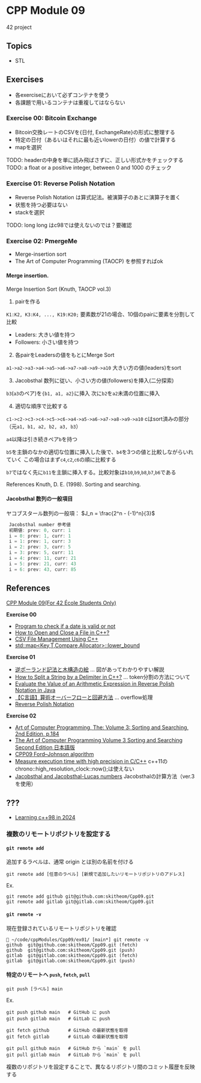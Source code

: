 # CPP Module 09
42 project

## Topics
- STL

## Exercises
- 各exerciseにおいて必ずコンテナを使う
- 各課題で用いるコンテナは重複してはならない

### Exercise 00: Bitcoin Exchange
- Bitcoin交換レートのCSVを{日付, ExchangeRate}の形式に整理する
- 特定の日付（あるいはそれに最も近いlowerの日付）の値で計算する
- mapを選択

TODO: headerの中身を単に読み飛ばさずに、正しい形式かをチェックする
TODO: a float or a positive integer, between 0 and 1000 のチェック

### Exercise 01: Reverse Polish Notation
- Reverse Polish Notation は算式記法。被演算子のあとに演算子を置く
- 状態を持つ必要はない
- stackを選択

TODO: long long はc98では使えないのでは？要確認

### Exercise 02: PmergeMe
- Merge-insertion sort
- The Art of Computer Programming (TAOCP) を参照すればok

#### Merge insertion.

Merge Insertion Sort (Knuth, TAOCP vol.3)

1. pairを作る

`K1:K2, K3:K4, ..., K19:K20;`
要素数が21の場合、10個のpairに要素を分割して比較
- Leaders:   大きい値を持つ
- Followers: 小さい値を持つ

2. 各pairをLeadersの値をもとにMerge Sort

`a1->a2->a3->a4->a5->a6->a7->a8->a9->a10`
大きい方の値(leaders)をsort

3. Jacobsthal 数列に従い、小さい方の値(followers)を挿入(二分探索)

`b3`(`a3`のペア)を`{b1, a1, a2}`に挿入
次に`b2`を`a2`未満の位置に挿入

4. 適切な順序で比較する

`c1->c2->c3->c4->c5->c6->a4->a5->a6->a7->a8->a9->a10`
cはsort済みの部分（元`a1, b1, a2, b2, a3, b3`）

`a4`以降は引き続きペア`b`を持つ

`b5`を主鎖のなかの適切な位置に挿入した後で、`b4`を3つの値と比較しながらいれていく
この場合はまず`c4`,`c2`,`c6`の順に比較する

`b7`ではなく先に`b11`を主鎖に挿入する。比較対象は`b10`,`b9`,`b8`,`b7`,`b6`である

References
Knuth, D. E. (1998). Sorting and searching.

#### Jacobsthal 数列の一般項目

ヤコブスタール数列の一般項：
$J_n = \frac{2^n - (-1)^n}{3}$

```cpp
 Jacobsthal number 参考値
 初期値: prev: 0, curr: 1
 i = 0: prev: 1, curr: 1
 i = 1: prev: 1, curr: 3
 i = 2: prev: 3, curr: 5
 i = 3: prev: 5, curr: 11
 i = 4: prev: 11, curr: 21
 i = 5: prev: 21, curr: 43
 i = 6: prev: 43, curr: 85
 ```

## References

[CPP Module 09(For 42 École Students Only)](https://projects.intra.42.fr/projects/cpp-module-09)

__Exercise 00__
- [Program to check if a date is valid or not](https://www.geeksforgeeks.org/program-check-date-valid-not/)
- [How to Open and Close a File in C++?](https://www.geeksforgeeks.org/how-to-open-and-close-file-in-cpp/)
- [CSV File Management Using C++](https://www.geeksforgeeks.org/csv-file-management-using-c/)
- [std::map<Key,T,Compare,Allocator>::lower_bound](https://en.cppreference.com/w/cpp/container/map/lower_bound)

__Exercise 01__
- [逆ポーランド記法と木構造の絵](https://qiita.com/yumura_s/items/ddb0d143fb0e9a082891) ... 図があってわかりやすい解説
- [How to Split a String by a Delimiter in C++?](https://www.geeksforgeeks.org/how-to-split-string-by-delimiter-in-cpp/) ... token分割の方法について
- [Evaluate the Value of an Arithmetic Expression in Reverse Polish Notation in Java](https://www.geeksforgeeks.org/evaluate-the-value-of-an-arithmetic-expression-in-reverse-polish-notation-in-java/)
- [【C言語】算術オーバーフローと回避方法](https://hiroyukichishiro.com/arithmetic-overflow-in-c-language/) ... overflow処理
- [Reverse Polish Notation](https://mathworld.wolfram.com/ReversePolishNotation.html)

__Exercise 02__
- [Art of Computer Programming, The: Volume 3: Sorting and Searching, 2nd Edition, p.184](https://www.informit.com/store/art-of-computer-programming-volume-3-sorting-and-searching-9780201896855)
- [The Art of Computer Programming Volume 3 Sorting and Searching Second Edition 日本語版](https://www.kadokawa.co.jp/product/312356800000/)
- [CPP09 Ford–Johnson algorithm](https://medium.com/@toukmati2000/cpp09-ford-johnson-algorithm-e6ad43288d4b)
- [Measure execution time with high precision in C/C++](https://www.geeksforgeeks.org/measure-execution-time-with-high-precision-in-c-c/)
c++11のchrono::high_resolution_clock::now();は使えない
- [Jacobsthal and Jacobsthal-Lucas numbers](https://www.geeksforgeeks.org/jacobsthal-and-jacobsthal-lucas-numbers/) Jacobsthalの計算方法（ver.3を使用）

## ???

- [Learning c++98 in 2024](https://www.reddit.com/r/cpp_questions/comments/1986lga/learning_c98_in_2024/)

### 複数のリモートリポジトリを設定する

#### `git remote add`
追加するラベルは、通常 origin とは別の名前を付ける
```
git remote add [任意のラベル] [新規で追加したいリモートリポジトリのアドレス]
```
Ex.
```
git remote add github git@github.com:skitheom/Cpp09.git
git remote add gitlab git@gitlab.com:skitheom/Cpp09.git
```

#### `git remote -v`
現在登録されているリモートリポジトリを確認
```
 ~/code/cppModules/Cpp09/ex01/ [main*] git remote -v
github  git@github.com:skitheom/Cpp09.git (fetch)
github  git@github.com:skitheom/Cpp09.git (push)
gitlab  git@gitlab.com:skitheom/Cpp09.git (fetch)
gitlab  git@gitlab.com:skitheom/Cpp09.git (push)
```

#### 特定のリモートへ `push`, `fetch`, `pull`

`git push [ラベル] main`

Ex.
```
git push github main   # GitHub に push
git push gitlab main   # GitLab に push

git fetch github       # GitHub の最新状態を取得
git fetch gitlab       # GitLab の最新状態を取得

git pull github main   # GitHub から `main` を pull
git pull gitlab main   # GitLab から `main` を pull
```

複数のリポジトリを設定することで、異なるリポジトリ間のコミット履歴を反映する
